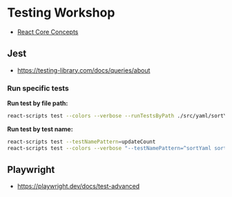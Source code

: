 # Testing Workshop

- [React Core Concepts](https://reactjs.org/docs/hello-world.html)

## Jest

- https://testing-library.com/docs/queries/about

### Run specific tests

**Run test by file path:**

```bash
react-scripts test --colors --verbose --runTestsByPath ./src/yaml/sortYaml.test.ts
```

**Run test by test name:**

```bash
react-scripts test --testNamePattern=updateCount
react-scripts test --colors --verbose "--testNamePattern=^sortYaml sorts YAML content by key$"
```

## Playwright

- https://playwright.dev/docs/test-advanced
